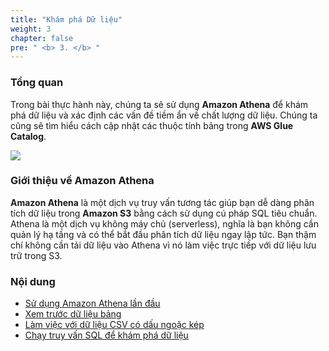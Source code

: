 ```yaml
---
title: "Khám phá Dữ liệu"
weight: 3
chapter: false
pre: " <b> 3. </b> "
---
```


### Tổng quan
Trong bài thực hành này, chúng ta sẽ sử dụng **Amazon Athena** để khám phá dữ liệu và xác định các vấn đề tiềm ẩn về chất lượng dữ liệu. Chúng ta cũng sẽ tìm hiểu cách cập nhật các thuộc tính bảng trong **AWS Glue Catalog**.

![](/images/3.exploring/0.png)

### Giới thiệu về Amazon Athena
**Amazon Athena** là một dịch vụ truy vấn tương tác giúp bạn dễ dàng phân tích dữ liệu trong **Amazon S3** bằng cách sử dụng cú pháp SQL tiêu chuẩn. Athena là một dịch vụ không máy chủ (serverless), nghĩa là bạn không cần quản lý hạ tầng và có thể bắt đầu phân tích dữ liệu ngay lập tức. Bạn thậm chí không cần tải dữ liệu vào Athena vì nó làm việc trực tiếp với dữ liệu lưu trữ trong S3.

### Nội dung
- [Sử dụng Amazon Athena lần đầu](3.1_amazon_Athena/)
- [Xem trước dữ liệu bảng](3.2_preview_Data/)
- [Làm việc với dữ liệu CSV có dấu ngoặc kép](3.3_working_With_CSV/)
- [Chạy truy vấn SQL để khám phá dữ liệu](3.4_run_Sql/)
